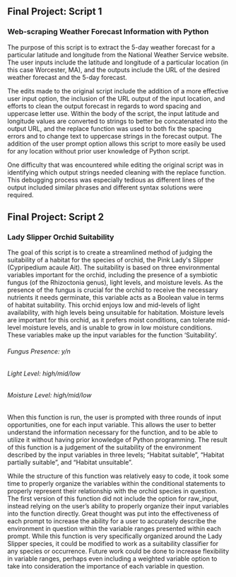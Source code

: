## Final Project: Script 1
### Web-scraping Weather Forecast Information with Python
The purpose of this script is to extract the 5-day weather forecast for a particular latitude and longitude from the National Weather Service website.  The user inputs include the latitude and longitude of a particular location (in this case Worcester, MA), and the outputs include the URL of the desired weather forecast and the 5-day forecast.

The edits made to the original script include the addition of a more effective user input option, the inclusion of the URL output of the input location, and efforts to clean the output forecast in regards to word spacing and uppercase letter use.  Within the body of the script, the input latitude and longitude values are converted to strings to better be concatenated into the output URL, and the replace function was used to both fix the spacing errors and to change text to uppercase strings in the forecast output.  The addition of the user prompt option allows this script to more easily be used for any location without prior user knowledge of Python script.  

One difficulty that was encountered while editing the original script was in identifying which output strings needed cleaning with the replace function.  This debugging process was especially tedious as different lines of the output included similar phrases and different syntax solutions were required.  


## Final Project: Script 2
### Lady Slipper Orchid Suitability
The goal of this script is to create a streamlined method of judging the suitability of a habitat for the species of orchid, the Pink Lady's Slipper (Cypripedium acaule Ait).  The suitability is based on three environmental variables important for the orchid, including the presence of a symbiotic fungus (of the Rhizoctonia genus), light levels, and moisture levels.  As the presence of the fungus is crucial for the orchid to receive the necessary nutrients it needs germinate, this variable acts as a Boolean value in terms of habitat suitability.  This orchid enjoys low and mid-levels of light availability, with high levels being unsuitable for habitation.  Moisture levels are important for this orchid, as it prefers moist conditions, can tolerate mid-level moisture levels, and is unable to grow in low moisture conditions.  These variables make up the input variables for the function ‘Suitability’.  

######  Fungus Presence: y/n 
######  Light Level: high/mid/low
######  Moisture Level: high/mid/low

When this function is run, the user is prompted with three rounds of input opportunities, one for each input variable.  This allows the user to better understand the information necessary for the function, and to be able to utilize it without having prior knowledge of Python programming.  The result of this function is a judgement of the suitability of the environment described by the input variables in three levels; “Habitat suitable”, “Habitat partially suitable”, and “Habitat unsuitable”.  

While the structure of this function was relatively easy to code, it took some time to properly organize the variables within the conditional statements to properly represent their relationship with the orchid species in question.  The first version of this function did not include the option for raw_input, instead relying on the user’s ability to properly organize their input variables into the function directly.  Great thought was put into the effectiveness of each prompt to increase the ability for a user to accurately describe the environment in question within the variable ranges presented within each prompt.  While this function is very specifically organized around the Lady Slipper species, it could be modified to work as a suitability classifier for any species or occurrence.  Future work could be done to increase flexibility in variable ranges, perhaps even including a weighted variable option to take into consideration the importance of each variable in question.  
